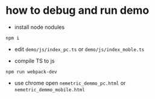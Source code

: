 # how to debug and run demo
* install node nodules
```
npm i
```

* edit `demo/js/index_pc.ts` or `demo/js/index_moble.ts`

* compile TS to js
```
npm run webpack-dev
```

* use chrome open `nemetric_demmo_pc.html` or `nemetric_demmo_mobile.html`
